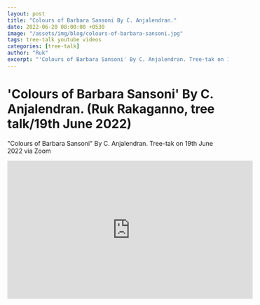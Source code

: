 ```yaml
---
layout: post
title: "Colours of Barbara Sansoni By C. Anjalendran."
date: 2022-06-20 08:00:00 +0530
image: "/assets/img/blog/colours-of-barbara-sansoni.jpg"
tags: tree-talk youtube videos
categories: [tree-talk]
author: "Ruk"
excerpt: "'Colours of Barbara Sansoni' By C. Anjalendran. Tree-tak on 19th June 2022 via Zoom"
---
```

# 'Colours of Barbara Sansoni' By C. Anjalendran. (Ruk Rakaganno, tree talk/19th June 2022)

"Colours of Barbara Sansoni" By C. Anjalendran. Tree-tak on 19th June 2022 via Zoom


<iframe width="560" height="315" src="https://www.youtube.com/embed/HmedTK_JSgo" title="YouTube video player" frameborder="0" allow="accelerometer; autoplay; clipboard-write; encrypted-media; gyroscope; picture-in-picture" allowfullscreen></iframe>